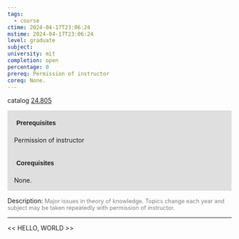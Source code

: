 ```yaml
---
tags:
  - course
ctime: 2024-04-17T23:06:24
mstime: 2024-04-17T23:06:24
level: graduate
subject: 
university: mit
completion: open
percentage: 0
prereq: Permission of instructor
coreq: None.
---
```


catalog [24.805](http://student.mit.edu/catalog/m24a.html#24.805)

<span style="display: block; padding: 15px; background-color: rgb(100, 100, 100, 0.2);"><font id="m_prereq2899_0" style="display: block; font-family: Arial, sans-serif; font-weight: bold; padding: 5px">Prerequisites</font><br><span id="prereq2899_0">Permission of instructor</span></span>
<span style="display: block; padding: 15px; background-color: rgb(100, 100, 100, 0.2);"><font id="m_coreq2899_0" style="display: block; font-family: Arial, sans-serif; font-weight: bold; padding: 5px">Corequisites</font><br><span id="coreq2899_0">None.</span></span>

<font style="">Description:</font>
<font style="color: grey; font-size: 0.8rem;">Major issues in theory of knowledge. Topics change each year and subject may be taken repeatedly with permission of instructor.</font>



---

<< HELLO, WORLD >>
